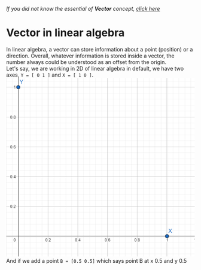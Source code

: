 *If you did not know the essential of **Vector** concept, [click here](../../vital-concepts/vector/README.md)* 
<br/>
# Vector in linear algebra
In linear algebra, a vector can store information about a point (position) or a direction. Overall, whatever information is stored inside a vector, the number always could be understood as an offset from the origin. <br>
Let's say, we are working in 2D of linear algebra in default, we have two axes, `Y = [ 0 1 ]`  and `X = [ 1 0 ]`.
<img src="./images/Screenshot 2023-08-09 165557.png">
And if we add a point `B = [0.5 0.5]` which says point B at x 0.5 and y 0.5
<img >
